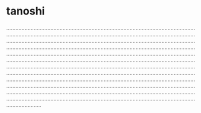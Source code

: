 # tanoshi
.......................................................................................................................................................................................................................................................................................................................................................................................................................................................................................................................................................................................................................................................................................................................................................................................................................................................................................................................................................................................................................................................................................................................................................................................................................................................................................................................................................................................................................................................................................................................................................................